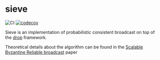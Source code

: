 # sieve

![CI](https://github.com/Distributed-EPFL/sieve/workflows/CI/badge.svg?branch=master)
[![codecov](https://codecov.io/gh/Distributed-EPFL/sieve/branch/master/graph/badge.svg?token=XQM657A3MB)](https://codecov.io/gh/Distributed-EPFL/sieve)

Sieve is an implementation of probabilistic consistent broadcast on top of the [drop](https://github.com/Distributed-EPFL/drop) framework.

Theoretical details about the algorithm can be found in the [Scalable Byzantine Reliable broadcast](https://arxiv.org/abs/1908.01738) paper
